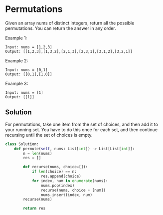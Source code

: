 # Permutations

Given an array nums of distinct integers, return all the possible permutations. You can return the answer in any order.

Example 1:

```
Input: nums = [1,2,3]
Output: [[1,2,3],[1,3,2],[2,1,3],[2,3,1],[3,1,2],[3,2,1]]
```

Example 2:

```
Input: nums = [0,1]
Output: [[0,1],[1,0]]
```

Example 3:

```
Input: nums = [1]
Output: [[1]]
```

## Solution

For permutations, take one item from the set of choices, and then add it
to your running set. You have to do this once for each set, and then
continue recursing until the set of choices is empty.

```py
class Solution:
    def permute(self, nums: List[int]) -> List[List[int]]:
        n = len(nums)
        res = []

        def recurse(nums, choice=[]):
            if len(choice) == n:
                res.append(choice)
            for index, num in enumerate(nums):
                nums.pop(index)
                recurse(nums, choice + [num])
                nums.insert(index, num)
        recurse(nums)

        return res
```
